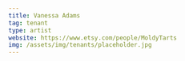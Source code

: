 ```yaml
---
title: Vanessa Adams
tag: tenant
type: artist
website: https://www.etsy.com/people/MoldyTarts
img: /assets/img/tenants/placeholder.jpg
---
```

